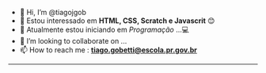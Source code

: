 - 👋 Hi, I’m @tiagojgob
- 👀 Estou interessado em **HTML, CSS, Scratch e Javascrit** 😊
- 🌱 Atualmente estou iniciando em *Programação* ...💻
- 💞️ I’m looking to collaborate on ...
- 📫 How to reach me : **tiago.gobetti@escola.pr.gov.br**
- ---

<!---
tiagojgob/tiagojgob is a ✨ special ✨ repository because its `README.md` (this file) appears on your GitHub profile.
You can click the Preview link to take a look at your changes.
--->
